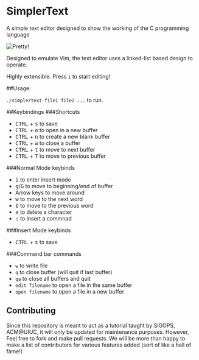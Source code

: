 # SimplerText

A simple text editor designed to show the working of the C programming language

![Pretty!](http://i.imgur.com/QYbDG2N.png)

Designed to emulate Vim, the text editor uses a linked-list based design to operate.

Highly extensible. Press `i` to start editing!

##Usage:

`./simplertext file1 file2 ...` to run.

##Keybindings
###Shortcuts
- <kbd>CTRL</kbd> + <kbd>s</kbd> to save
- <kbd>CTRL</kbd> + <kbd>o</kbd> to open in a new buffer
- <kbd>CTRL</kbd> + <kbd>n</kbd> to create a new blank buffer
- <kbd>CTRL</kbd> + <kbd>w</kbd> to close a buffer
- <kbd>CTRL</kbd> + <kbd>t</kbd> to move to next buffer
- <kbd>CTRL</kbd> + <kbd>T</kbd> to move to previous buffer

###Normal Mode keybinds
- <kbd>i</kbd> to enter insert mode
- <kbd>g</kbd>/<kbd>G</kbd> to move to beginning/end of buffer
- Arrow keys to move around
- <kbd>w</kbd> to move to the next word
- <kbd>b</kbd> to move to the previous word
- <kbd>x</kbd> to delete a character
- <kbd>:</kbd> to insert a commnad

###Insert Mode keybinds
- <kbd>CTRL</kbd> + <kbd>s</kbd> to save

###Command bar commands
- `w` to write file
- `q` to close buffer (will quit if last buffer)
- `qa` to close all buffers and quit
- `edit filename` to open a file in the same buffer
- `open filename` to open a file in a new buffer


## Contributing
Since this repository is meant to act as a tutorial taught by SIGOPS, ACM@UIUC, it will only be updated for maintenance purposes. However, Feel free to fork and make pull requests. We will be more than happy to make a list of contributors for various features added (sort of like a hall of fame!)
